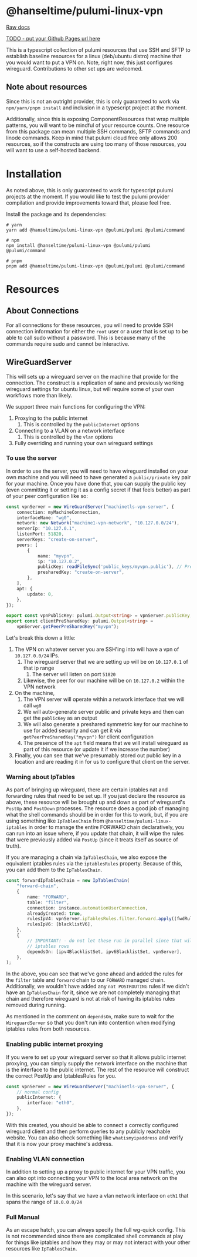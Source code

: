 # @hanseltime/pulumi-linux-vpn

[Raw docs](./docs/)

[TODO - put your Github Pages url here](TODO)

This is a typescript collection of pulumi resources that use SSH and SFTP to establish baseline resources for a linux 
(deb/ubuntu distro) machine that you would want to put a VPN on.  Note, right now, this just configures wireguard.  Contributions
to other set ups are welcomed.

## Note about resources

Since this is not an outright provider, this is only guaranteed to work via `npm/yarn/pnpm install` and inclusion in a typescript
project at the moment.

Additionally, since this is exposing ComponentResources that wrap multiple patterns, you will want to be mindful of your resource counts.
One resource from this package can mean multiple SSH commands, SFTP commands and linode commands.  Keep in mind that pulumi cloud free only allows
200 resources, so if the constructs are using too many of those resources, you will want to use a self-hosted backend.

# Installation

As noted above, this is only guaranteed to work for typescript pulumi projects at the moment.  If you would like to test the pulumi provider
compilation and provide improvements toward that, please feel free.

Install the package and its dependencies:

```shell
# yarn
yarn add @hanseltime/pulumi-linux-vpn @pulumi/pulumi @pulumi/command

# npm
npm install @hanseltime/pulumi-linux-vpn @pulumi/pulumi @pulumi/command

# pnpm
pnpm add @hanseltime/pulumi-linux-vpn @pulumi/pulumi @pulumi/command
```

# Resources

## About Connections

For all connections for these resources, you will need to provide SSH connection information for either the `root` user
or a user that is set up to be able to call sudo without a password.  This is because many of the commands require sudo and
cannot be interactive.

## WireGuardServer

This will sets up a wireguard server on the machine that provide for the connection.  The construct is a replication of sane and previously
working wireguard settings for ubuntu linux, but will require some of your own workflows more than likely.

We support three main functions for configuring the VPN:

1. Proxying to the public internet
   1. This is controlled by the `publicInternet` options
2. Connecting to a VLAN on a network interface
   1. This is controlled by the `vlan` options
3. Fully overriding and running your own wireguard settings

### To use the server

In order to use the server, you will need to have wireguard installed on your own machine and you will need to have generated a `public/private` key 
pair for your machine.  Once you have done that, you can supply the public key (even committing it or setting it as a config secret if that feels
better) as part of your peer configuration like so:

```typescript
const vpnServer = new WireGuardServer("machinetls-vpn-server", {
	connection: myMachineConnection,
	interfaceName: "wg0",
	network: new Network("machine1-vpn-network", "10.127.0.0/24"),
	serverIp: "10.127.0.1",
	listenPort: 51820,
	serverKeys: "create-on-server",
	peers: [
		{
			name: "myvpn",
			ip: "10.127.0.2",
			publicKey: readFileSync('public_keys/myvpn.public'), // Pretend you put the public key here and will commit it
			presharedKey: "create-on-server", 
		},
	],
    apt: {
		update: 0,
	},
});

export const vpnPublicKey: pulumi.Output<string> = vpnServer.publicKey;
export const clientPreSharedKey: pulumi.Output<string> =
	vpnServer.getPeerPreSharedKey("myvpn");
```

Let's break this down a little:

1. The VPN on whatever server you are SSH'ing into will have a vpn of `10.127.0.0/24` IPs.
   1. The wireguard server that we are setting up will be on `10.127.0.1` of that ip range
      1. The server will listen on port `51820`
   2. Likewise, the peer for our machine will be on `10.127.0.2` within the VPN network
2. On the machine,
   1. The VPN server will operate within a network interface that we will call `wg0`
   2. We will auto-generate server public and private keys and then can get the `publicKey` as an output
   3. We will also generate a preshared symmetric key for our machine to use for added security and can get it via `getPeerPreSharedKey("myvpn")` for client configuration
   4. The presence of the `apt` field means that we will install wireguard as part of this resource (or update it if we increase the number)
3. Finally, you can see that we've presumably stored out public key in a location and are reading it in for us to configure that client on the server.

### Warning about IpTables

As part of bringing up wireguard, there are certain iptables nat and forwarding rules that need to be set up.  If you just declare the resource as above, these resource will be brought up and down as part of wireguard's `PostUp` and `PostDown` processes.  The resource does a good job of managing
what the shell commands should be in order for this to work, but, if you are using something like `IpTablesChain` from 
`@hanseltime/pulumi-linux-iptables` in order to manage the entire FORWARD chain declaratively, you can run into an issue where, if you update that
chain, it will wipe the rules that were previously added via `PostUp` (since it treats itself as source of truth).

If you are managing a chain via `IpTablesChain`, we also expose the equivalent iptables rules via the `iptablesRules` property.  Because of this,
you can add them to the `IpTablesChain`.

```typescript
const forwardIpTablesChain = new IpTablesChain(
	"forward-chain",
	{
		name: "FORWARD",
		table: "filter",
		connection: instance.automationUserConnection,
		alreadyCreated: true,
		rulesIpV4: vpnServer.ipTablesRules.filter.forward.apply((fwdRules) => [blacklistV4, ...fwdRules]),
		rulesIpV6: [blacklistV6],
	},
	{
		// IMPORTANT! - do not let these run in parallel since that will lead to conflicts over trying to replace
		// iptables rows
		dependsOn: [ipv4BlacklistSet, ipv6BlacklistSet, vpnServer],
	},
);
```

In the above, you can see that we've gone ahead and added the rules for the `filter` table and `forward` chain to our `FORWARD` managed chain.
Additionally, we wouldn't have added any `nat POSTROUTING` rules if we didn't have an `IpTablesChain` for it, since we are not completely 
managing that chain and therefore wireguard is not at risk of having its iptables rules removed during running. 

As mentioned in the comment on `dependsOn`, make sure to wait for the `WireguardServer` so that you don't run into contention when modifying
iptables rules from both resources.

### Enabling public internet proxying

If you were to set up your wireguard server so that it allows public internet proxying, you can simply supply the network interface on the machine
that is the interface to the public internet.  The rest of the resource will construct the correct PostUp and IptablesRules for you.

```typescript
const vpnServer = new WireGuardServer("machinetls-vpn-server", {
    // normal config
    publicInternet: {
		interface: "eth0",
	},
});
```

With this created, you should be able to connect a correctly configured wireguard client and then perform queries to any publicly reachable website.
You can also check something like `whatismyipaddress` and verify that it is now your proxy machine's address.

### Enabling VLAN connection

In addition to setting up a proxy to public internet for your VPN traffic, you can also opt into connecting your VPN to the local area network on the 
machine with the wireguard server.

In this scenario, let's say that we have a vlan network interface on `eth1` that spans the range of `10.0.0.0/24`

### Full Manual

As an escape hatch, you can always specify the full wg-quick config.  This is not recommended since there are complicated shell commands at play
for things like iptables and how they may or may not interact with your other resources like `IpTablesChain`.